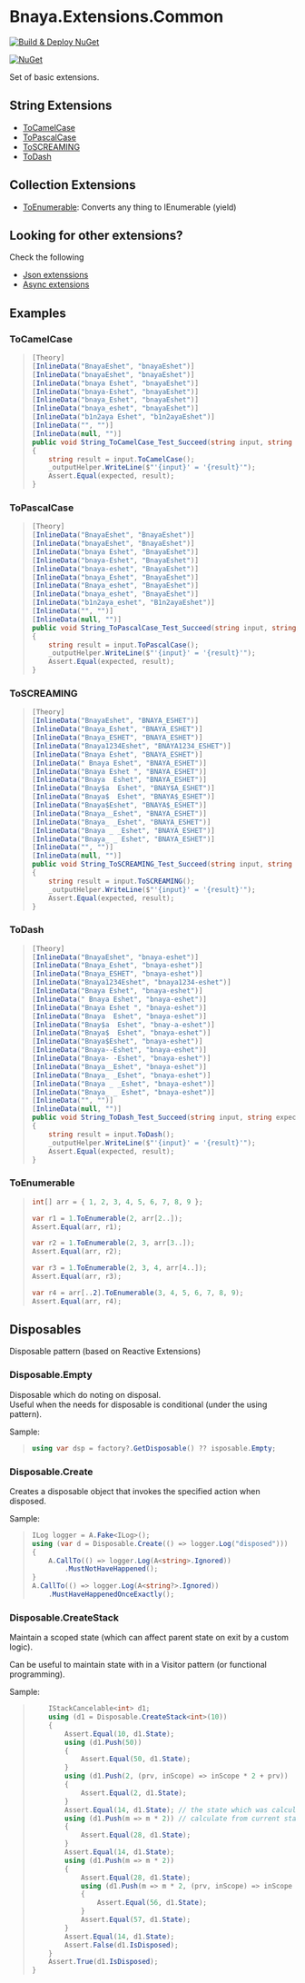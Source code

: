 # Bnaya.Extensions.Common

[![Build & Deploy NuGet](https://github.com/bnayae/Bnaya.Extensions.Common/actions/workflows/Deploy.yml/badge.svg)](https://github.com/bnayae/Bnaya.Extensions.Common/actions/workflows/Deploy.yml)  

[![NuGet](https://img.shields.io/nuget/v/Bnaya.Extensions.Common.svg)](https://www.nuget.org/packages/Bnaya.Extensions.Common/)

Set of basic extensions. 

## String Extensions
- [ToCamelCase](#ToCamelCase) 
- [ToPascalCase](#ToPascalCase)
- [ToSCREAMING](ToSCREAMING)
- [ToDash](#ToDash)

## Collection Extensions
- [ToEnumerable](#ToEnumerable): Converts any thing to IEnumerable (yield)

## Looking for other extensions?
Check the following
- [Json extenssions](https://github.com/bnayae/Json.Extensions)
- [Async extensions](https://github.com/bnayae/Bnaya.CSharp.AsyncExtensions)

## Examples

### ToCamelCase

> ```cs
> [Theory]
> [InlineData("BnayaEshet", "bnayaEshet")]
> [InlineData("bnayaEshet", "bnayaEshet")]
> [InlineData("bnaya Eshet", "bnayaEshet")]
> [InlineData("bnaya-Eshet", "bnayaEshet")]
> [InlineData("bnaya_Eshet", "bnayaEshet")]
> [InlineData("bnaya_eshet", "bnayaEshet")]
> [InlineData("b1n2aya Eshet", "b1n2ayaEshet")]
> [InlineData("", "")]
> [InlineData(null, "")]
> public void String_ToCamelCase_Test_Succeed(string input, string expected)
> {
>     string result = input.ToCamelCase();
>     _outputHelper.WriteLine($"'{input}' = '{result}'");
>     Assert.Equal(expected, result);
> }
> ```

### ToPascalCase

> ```cs
> [Theory]
> [InlineData("BnayaEshet", "BnayaEshet")]
> [InlineData("bnayaEshet", "BnayaEshet")]
> [InlineData("bnaya Eshet", "BnayaEshet")]
> [InlineData("bnaya-Eshet", "BnayaEshet")]
> [InlineData("bnaya-eshet", "BnayaEshet")]
> [InlineData("bnaya_Eshet", "BnayaEshet")]
> [InlineData("Bnaya_eshet", "BnayaEshet")]
> [InlineData("bnaya_eshet", "BnayaEshet")]
> [InlineData("b1n2aya_eshet", "B1n2ayaEshet")]
> [InlineData("", "")]
> [InlineData(null, "")]
> public void String_ToPascalCase_Test_Succeed(string input, string expected)
> {
>     string result = input.ToPascalCase();
>     _outputHelper.WriteLine($"'{input}' = '{result}'");
>     Assert.Equal(expected, result);
> }
> ```

### ToSCREAMING

> ```cs
> [Theory]
> [InlineData("BnayaEshet", "BNAYA_ESHET")]
> [InlineData("Bnaya_Eshet", "BNAYA_ESHET")]
> [InlineData("Bnaya_ESHET", "BNAYA_ESHET")]
> [InlineData("Bnaya1234Eshet", "BNAYA1234_ESHET")]
> [InlineData("Bnaya Eshet", "BNAYA_ESHET")]
> [InlineData(" Bnaya Eshet", "BNAYA_ESHET")]
> [InlineData("Bnaya Eshet ", "BNAYA_ESHET")]
> [InlineData("Bnaya  Eshet", "BNAYA_ESHET")]
> [InlineData("Bnay$a  Eshet", "BNAY$A_ESHET")]
> [InlineData("Bnaya$  Eshet", "BNAYA$_ESHET")]
> [InlineData("Bnaya$Eshet", "BNAYA$_ESHET")]
> [InlineData("Bnaya__Eshet", "BNAYA_ESHET")]
> [InlineData("Bnaya_ _Eshet", "BNAYA_ESHET")]
> [InlineData("Bnaya _ _Eshet", "BNAYA_ESHET")]
> [InlineData("Bnaya_ _ Eshet", "BNAYA_ESHET")]
> [InlineData("", "")]
> [InlineData(null, "")]
> public void String_ToSCREAMING_Test_Succeed(string input, string expected)
> {
>     string result = input.ToSCREAMING();
>     _outputHelper.WriteLine($"'{input}' = '{result}'");
>     Assert.Equal(expected, result);
> }
> ```

### ToDash
> 
> ```cs
> [Theory]
> [InlineData("BnayaEshet", "bnaya-eshet")]
> [InlineData("Bnaya_Eshet", "bnaya-eshet")]
> [InlineData("Bnaya_ESHET", "bnaya-eshet")]
> [InlineData("Bnaya1234Eshet", "bnaya1234-eshet")]
> [InlineData("Bnaya Eshet", "bnaya-eshet")]
> [InlineData(" Bnaya Eshet", "bnaya-eshet")]
> [InlineData("Bnaya Eshet ", "bnaya-eshet")]
> [InlineData("Bnaya  Eshet", "bnaya-eshet")]
> [InlineData("Bnay$a  Eshet", "bnay-a-eshet")]
> [InlineData("Bnaya$  Eshet", "bnaya-eshet")]
> [InlineData("Bnaya$Eshet", "bnaya-eshet")]
> [InlineData("Bnaya--Eshet", "bnaya-eshet")]
> [InlineData("Bnaya- -Eshet", "bnaya-eshet")]
> [InlineData("Bnaya__Eshet", "bnaya-eshet")]
> [InlineData("Bnaya_ _Eshet", "bnaya-eshet")]
> [InlineData("Bnaya _ _Eshet", "bnaya-eshet")]
> [InlineData("Bnaya_ _ Eshet", "bnaya-eshet")]
> [InlineData("", "")]
> [InlineData(null, "")]
> public void String_ToDash_Test_Succeed(string input, string expected)
> {
>     string result = input.ToDash();
>     _outputHelper.WriteLine($"'{input}' = '{result}'");
>     Assert.Equal(expected, result);
> }
> ```


### ToEnumerable

> ``` cs
> int[] arr = { 1, 2, 3, 4, 5, 6, 7, 8, 9 };
> 
> var r1 = 1.ToEnumerable(2, arr[2..]);
> Assert.Equal(arr, r1);
> 
> var r2 = 1.ToEnumerable(2, 3, arr[3..]);
> Assert.Equal(arr, r2);
> 
> var r3 = 1.ToEnumerable(2, 3, 4, arr[4..]);
> Assert.Equal(arr, r3);
> 
> var r4 = arr[..2].ToEnumerable(3, 4, 5, 6, 7, 8, 9);
> Assert.Equal(arr, r4);
> ```

## Disposables

Disposable pattern (based on Reactive Extensions)

### Disposable.Empty

Disposable which do noting on disposal.  
Useful when the needs for disposable is conditional (under the using pattern).

Sample:

> ``` cs
> using var dsp = factory?.GetDisposable() ?? isposable.Empty;
> ``` 

### Disposable.Create

Creates a disposable object that invokes the specified action when disposed.

Sample:

> ``` cs
> ILog logger = A.Fake<ILog>();
> using (var d = Disposable.Create(() => logger.Log("disposed")))
> {
>     A.CallTo(() => logger.Log(A<string>.Ignored))
>         .MustNotHaveHappened();
> }
> A.CallTo(() => logger.Log(A<string?>.Ignored))
>     .MustHaveHappenedOnceExactly();
> ``` 

### Disposable.CreateStack

Maintain a scoped state (which can affect parent state on exit by a custom logic).  

Can be useful to maintain state with in a Visitor pattern (or functional programming).

Sample:

> ``` cs
>     IStackCancelable<int> d1;
>     using (d1 = Disposable.CreateStack<int>(10))
>     {
>         Assert.Equal(10, d1.State);
>         using (d1.Push(50))
>         {
>             Assert.Equal(50, d1.State);
>         }
>         using (d1.Push(2, (prv, inScope) => inScope * 2 + prv))
>         {
>             Assert.Equal(2, d1.State);
>         }
>         Assert.Equal(14, d1.State); // the state which was calculate when the scope ends
>         using (d1.Push(m => m * 2)) // calculate from current state
>         {
>             Assert.Equal(28, d1.State);
>         }
>         Assert.Equal(14, d1.State);
>         using (d1.Push(m => m * 2))
>         {
>             Assert.Equal(28, d1.State);
>             using (d1.Push(m => m * 2, (prv, inScope) => inScope + 1))
>             {
>                 Assert.Equal(56, d1.State);
>             }
>             Assert.Equal(57, d1.State);
>         }
>         Assert.Equal(14, d1.State);
>         Assert.False(d1.IsDisposed);
>     }
>     Assert.True(d1.IsDisposed);
> }
> ```